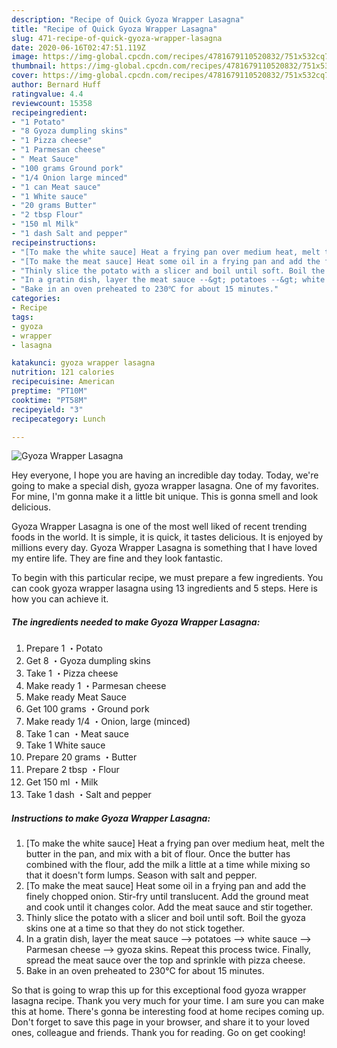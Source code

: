 ```yaml
---
description: "Recipe of Quick Gyoza Wrapper Lasagna"
title: "Recipe of Quick Gyoza Wrapper Lasagna"
slug: 471-recipe-of-quick-gyoza-wrapper-lasagna
date: 2020-06-16T02:47:51.119Z
image: https://img-global.cpcdn.com/recipes/4781679110520832/751x532cq70/gyoza-wrapper-lasagna-recipe-main-photo.jpg
thumbnail: https://img-global.cpcdn.com/recipes/4781679110520832/751x532cq70/gyoza-wrapper-lasagna-recipe-main-photo.jpg
cover: https://img-global.cpcdn.com/recipes/4781679110520832/751x532cq70/gyoza-wrapper-lasagna-recipe-main-photo.jpg
author: Bernard Huff
ratingvalue: 4.4
reviewcount: 15358
recipeingredient:
- "1 Potato"
- "8 Gyoza dumpling skins"
- "1 Pizza cheese"
- "1 Parmesan cheese"
- " Meat Sauce"
- "100 grams Ground pork"
- "1/4 Onion large minced"
- "1 can Meat sauce"
- "1 White sauce"
- "20 grams Butter"
- "2 tbsp Flour"
- "150 ml Milk"
- "1 dash Salt and pepper"
recipeinstructions:
- "[To make the white sauce] Heat a frying pan over medium heat, melt the butter in the pan, and mix with a bit of flour. Once the butter has combined with the flour, add the milk a little at a time while mixing so that it doesn&#39;t form lumps. Season with salt and pepper."
- "[To make the meat sauce] Heat some oil in a frying pan and add the finely chopped onion. Stir-fry until translucent. Add the ground meat and cook until it changes color. Add the meat sauce and stir together."
- "Thinly slice the potato with a slicer and boil until soft. Boil the gyoza skins one at a time so that they do not stick together."
- "In a gratin dish, layer the meat sauce --&gt; potatoes --&gt; white sauce --&gt; Parmesan cheese --&gt; gyoza skins. Repeat this process twice. Finally, spread the meat sauce over the top and sprinkle with pizza cheese."
- "Bake in an oven preheated to 230℃ for about 15 minutes."
categories:
- Recipe
tags:
- gyoza
- wrapper
- lasagna

katakunci: gyoza wrapper lasagna 
nutrition: 121 calories
recipecuisine: American
preptime: "PT10M"
cooktime: "PT58M"
recipeyield: "3"
recipecategory: Lunch

---
```



![Gyoza Wrapper Lasagna](https://img-global.cpcdn.com/recipes/4781679110520832/751x532cq70/gyoza-wrapper-lasagna-recipe-main-photo.jpg)

Hey everyone, I hope you are having an incredible day today. Today, we're going to make a special dish, gyoza wrapper lasagna. One of my favorites. For mine, I'm gonna make it a little bit unique. This is gonna smell and look delicious.

Gyoza Wrapper Lasagna is one of the most well liked of recent trending foods in the world. It is simple, it is quick, it tastes delicious. It is enjoyed by millions every day. Gyoza Wrapper Lasagna is something that I have loved my entire life. They are fine and they look fantastic.




To begin with this particular recipe, we must prepare a few ingredients. You can cook gyoza wrapper lasagna using 13 ingredients and 5 steps. Here is how you can achieve it.

<!--inarticleads1-->

##### The ingredients needed to make Gyoza Wrapper Lasagna:

1. Prepare 1 ・Potato
1. Get 8 ・Gyoza dumpling skins
1. Take 1 ・Pizza cheese
1. Make ready 1 ・Parmesan cheese
1. Make ready  Meat Sauce
1. Get 100 grams ・Ground pork
1. Make ready 1/4 ・Onion, large (minced)
1. Take 1 can ・Meat sauce
1. Take 1 White sauce
1. Prepare 20 grams ・Butter
1. Prepare 2 tbsp ・Flour
1. Get 150 ml ・Milk
1. Take 1 dash ・Salt and pepper




<!--inarticleads2-->

##### Instructions to make Gyoza Wrapper Lasagna:

1. [To make the white sauce] Heat a frying pan over medium heat, melt the butter in the pan, and mix with a bit of flour. Once the butter has combined with the flour, add the milk a little at a time while mixing so that it doesn&#39;t form lumps. Season with salt and pepper.
1. [To make the meat sauce] Heat some oil in a frying pan and add the finely chopped onion. Stir-fry until translucent. Add the ground meat and cook until it changes color. Add the meat sauce and stir together.
1. Thinly slice the potato with a slicer and boil until soft. Boil the gyoza skins one at a time so that they do not stick together.
1. In a gratin dish, layer the meat sauce --&gt; potatoes --&gt; white sauce --&gt; Parmesan cheese --&gt; gyoza skins. Repeat this process twice. Finally, spread the meat sauce over the top and sprinkle with pizza cheese.
1. Bake in an oven preheated to 230℃ for about 15 minutes.




So that is going to wrap this up for this exceptional food gyoza wrapper lasagna recipe. Thank you very much for your time. I am sure you can make this at home. There's gonna be interesting food at home recipes coming up. Don't forget to save this page in your browser, and share it to your loved ones, colleague and friends. Thank you for reading. Go on get cooking!
